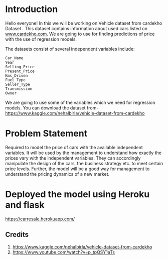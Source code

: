 # Introduction
Hello everyone! In this we will be working on Vehicle dataset from cardekho Dataset . This dataset contains information about used cars listed on www.cardekho.com. We are going to use for finding predictions of price with the use of regression models.

The datasets consist of several independent variables include:

    Car_Name
    Year
    Selling_Price
    Present_Price
    Kms_Driven
    Fuel_Type
    Seller_Type
    Transmission
    Owner

We are going to use some of the variables which we need for regression models.
You can download the dataset from-https://www.kaggle.com/nehalbirla/vehicle-dataset-from-cardekho


# Problem Statement

Required to model the price of cars with the available independent variables. It will be used by the management to understand how exactly the prices vary with the independent variables. They can accordingly manipulate the design of the cars, the business strategy etc. to meet certain price levels. Further, the model will be a good way for management to understand the pricing dynamics of a new market.

# Deployed the model using Heroku and flask
https://carresale.herokuapp.com/

## Credits
1. https://www.kaggle.com/nehalbirla/vehicle-dataset-from-cardekho
2. https://www.youtube.com/watch?v=p_tpQSY1aTs
